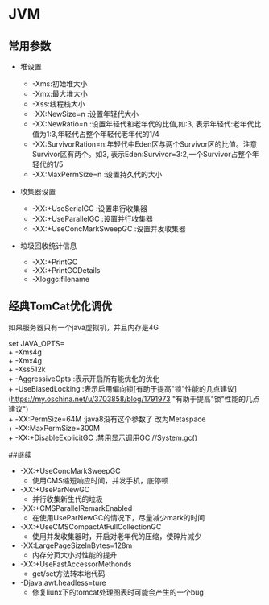 # JVM

## 常用参数

+ 堆设置
    + -Xms:初始堆大小
    + -Xmx:最大堆大小
    + -Xss:线程栈大小
    + -XX:NewSize=n :设置年轻代大小
    + -XX:NewRatio=n :设置年轻代和老年代的比值,如:3,  表示年轻代:老年代比值为1:3,年轻代占整个年轻代老年代的1/4
    + -XX:SurvivorRation=n:年轻代中Eden区与两个Survivor区的比值。注意Survivor区有两个。如3,  表示Eden:Survivor=3:2,一个Survivor占整个年轻代的1/5
    + -XX:MaxPermSize=n :设置持久代的大小
    
+ 收集器设置
    + -XX:+UseSerialGC :设置串行收集器
    + -XX:+UseParallelGC :设置并行收集器
    + -XX:+UseConcMarkSweepGC :设置并发收集器

+ 垃圾回收统计信息
    + -XX:+PrintGC
    + -XX:+PrintGCDetails
    + -Xloggc:filename


## 经典TomCat优化调优

如果服务器只有一个java虚拟机，并且内存是4G

set JAVA_OPTS=  
    + -Xms4g  
    + -Xmx4g  
    + -Xss512k  
    + -AggressiveOpts  :表示开启所有能优化的优化  
    + -UseBiasedLocking :表示启用偏向锁[有助于提高"锁"性能的几点建议](https://my.oschina.net/u/3703858/blog/1791973 "有助于提高"锁"性能的几点建议")  
    + -XX:PermSize=64M :java8没有这个参数了  改为Metaspace  
    + -XX:MaxPermSize=300M  
    + -XX:+DisableExplicitGC :禁用显示调用GC //System.gc()  
    
##继续

   + -XX:+UseConcMarkSweepGC
        + 使用CMS缩短响应时间，并发手机，底停顿
   + -XX:+UseParNewGC
        + 并行收集新生代的垃圾
   + -XX:+CMSParallelRemarkEnabled
        + 在使用UseParNewGC的情况下，尽量减少mark的时间
   + -XX:+UseCMSCompactAtFullCollectionGC
        + 使用并发收集器时，开启对老年代的压缩，使碎片减少
   + -XX:LargePageSizeInBytes=128m
        + 内存分页大小对性能的提升
   + -XX:+UseFastAccessorMethonds
        + get/set方法转本地代码
   + -Djava.awt.headless=ture
        + 修复liunx下的tomcat处理图表时可能会产生的一个bug
